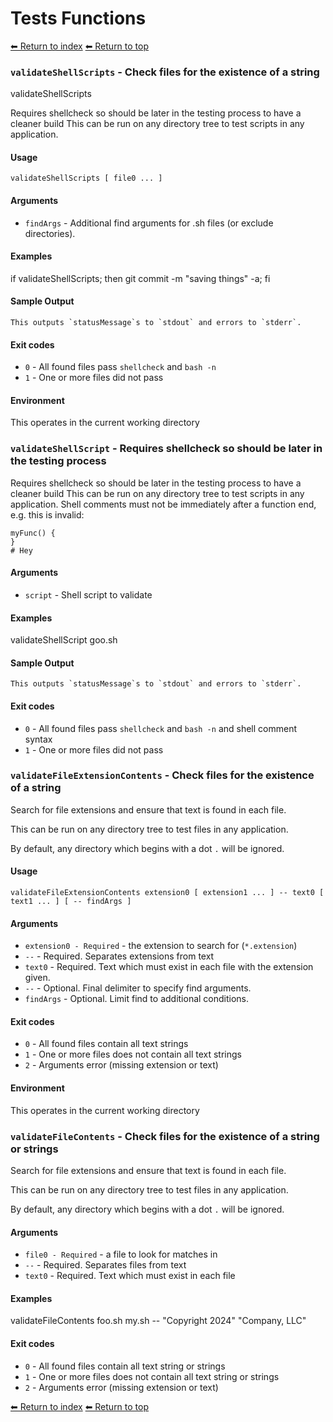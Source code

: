 # Tests Functions

[⬅ Return to index](index.md)
[⬅ Return to top](../index.md)


### `validateShellScripts` - Check files for the existence of a string

validateShellScripts

Requires shellcheck so should be later in the testing process to have a cleaner build
This can be run on any directory tree to test scripts in any application.

#### Usage

    validateShellScripts [ file0 ... ]

#### Arguments

- `findArgs` - Additional find arguments for .sh files (or exclude directories).

#### Examples

if validateShellScripts; then git commit -m "saving things" -a; fi

#### Sample Output

    This outputs `statusMessage`s to `stdout` and errors to `stderr`.

#### Exit codes

- `0` - All found files pass `shellcheck` and `bash -n`
- `1` - One or more files did not pass

#### Environment

This operates in the current working directory

### `validateShellScript` - Requires shellcheck so should be later in the testing process

Requires shellcheck so should be later in the testing process to have a cleaner build
This can be run on any directory tree to test scripts in any application.
Shell comments must not be immediately after a function end, e.g. this is invalid:

    myFunc() {
    }
    # Hey

#### Arguments

- `script` - Shell script to validate

#### Examples

validateShellScript goo.sh

#### Sample Output

    This outputs `statusMessage`s to `stdout` and errors to `stderr`.

#### Exit codes

- `0` - All found files pass `shellcheck` and `bash -n` and shell comment syntax
- `1` - One or more files did not pass

### `validateFileExtensionContents` - Check files for the existence of a string

Search for file extensions and ensure that text is found in each file.

This can be run on any directory tree to test files in any application.

By default, any directory which begins with a dot `.` will be ignored.

#### Usage

    validateFileExtensionContents extension0 [ extension1 ... ] -- text0 [ text1 ... ] [ -- findArgs ]

#### Arguments

- `extension0 - Required` - the extension to search for (`*.extension`)
- `--` - Required. Separates extensions from text
- `text0` - Required. Text which must exist in each file with the extension given.
- `--` - Optional. Final delimiter to specify find arguments.
- `findArgs` - Optional. Limit find to additional conditions.

#### Exit codes

- `0` - All found files contain all text strings
- `1` - One or more files does not contain all text strings
- `2` - Arguments error (missing extension or text)

#### Environment

This operates in the current working directory

### `validateFileContents` - Check files for the existence of a string or strings

Search for file extensions and ensure that text is found in each file.

This can be run on any directory tree to test files in any application.

By default, any directory which begins with a dot `.` will be ignored.

#### Arguments

- `file0 - Required` - a file to look for matches in
- `--` - Required. Separates files from text
- `text0` - Required. Text which must exist in each file

#### Examples

validateFileContents foo.sh my.sh -- "Copyright 2024" "Company, LLC"

#### Exit codes

- `0` - All found files contain all text string or strings
- `1` - One or more files does not contain all text string or strings
- `2` - Arguments error (missing extension or text)

[⬅ Return to index](index.md)
[⬅ Return to top](../index.md)
